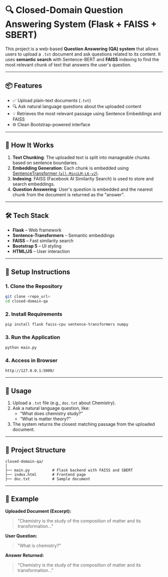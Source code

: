
# 🔍 Closed-Domain Question Answering System (Flask + FAISS + SBERT)

This project is a web-based **Question Answering (QA) system** that allows users to upload a `.txt` document and ask questions related to its content. It uses **semantic search** with Sentence-BERT and **FAISS** indexing to find the most relevant chunk of text that answers the user's question.

---

## 📦 Features

- ✅ Upload plain-text documents (`.txt`)
- 🔍 Ask natural language questions about the uploaded content
- 💡 Retrieves the most relevant passage using Sentence Embeddings and FAISS
- 🌐 Clean Bootstrap-powered interface

---

## 🧠 How It Works

1. **Text Chunking**: The uploaded text is split into manageable chunks based on sentence boundaries.
2. **Embedding Generation**: Each chunk is embedded using [SentenceTransformer (`all-MiniLM-L6-v2`)](https://huggingface.co/sentence-transformers/all-MiniLM-L6-v2).
3. **Indexing**: FAISS (Facebook AI Similarity Search) is used to store and search embeddings.
4. **Question Answering**: User's question is embedded and the nearest chunk from the document is returned as the "answer".

---

## 🛠 Tech Stack

- **Flask** – Web framework
- **Sentence-Transformers** – Semantic embeddings
- **FAISS** – Fast similarity search
- **Bootstrap 5** – UI styling
- **HTML/JS** – User interaction

---

## 🚀 Setup Instructions

### 1. Clone the Repository

```bash
git clone <repo_url>
cd closed-domain-qa
```

### 2. Install Requirements

```bash
pip install flask faiss-cpu sentence-transformers numpy
```

### 3. Run the Application

```bash
python main.py
```

### 4. Access in Browser

```
http://127.0.0.1:5000/
```

---

## 🧪 Usage

1. Upload a `.txt` file (e.g., `doc.txt` about Chemistry).
2. Ask a natural language question, like:
   - “What does chemistry study?”
   - “What is matter theory?”
3. The system returns the closest matching passage from the uploaded document.

---

## 📁 Project Structure

```
closed-domain-qa/
│
├── main.py          # Flask backend with FAISS and SBERT
├── index.html       # Frontend page
├── doc.txt          # Sample document
```

---

## 📌 Example

**Uploaded Document (Excerpt):**

> "Chemistry is the study of the composition of matter and its transformation..."

**User Question:**

> "What is chemistry?"

**Answer Returned:**

> "Chemistry is the study of the composition of matter and its transformation..."

